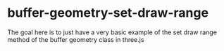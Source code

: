 # buffer-geometry-set-draw-range

The goal here is to just have a very basic example of the set draw range method of the buffer geometry class in three.js